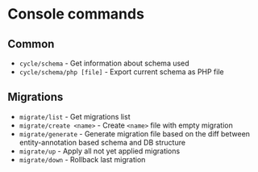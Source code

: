 # Console commands

## Common

- `cycle/schema` - Get information about schema used
- `cycle/schema/php [file]` - Export current schema as PHP file

## Migrations

- `migrate/list` - Get migrations list
- `migrate/create <name>` - Create `<name>` file with empty migration
- `migrate/generate` - Generate migration file based on the diff between entity-annotation based schema and DB structure
- `migrate/up` - Apply all not yet applied migrations
- `migrate/down` - Rollback last migration
